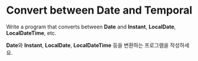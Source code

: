 # Convert between Date and Temporal

Write a program that converts between **Date** and **Instant**, **LocalDate**, **LocalDateTime**, etc.

**Date**와 **Instant**, **LocalDate**, **LocalDateTime** 등을 변환하는 프로그램을 작성하세요.
